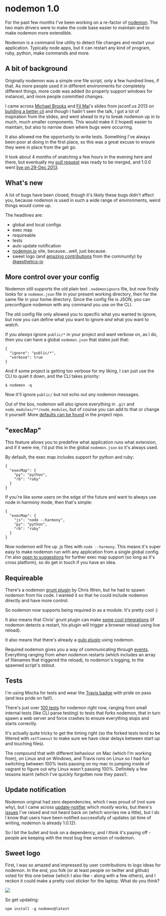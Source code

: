 # nodemon 1.0

For the past few months I've been working on a re-factor of [nodemon](http://github.com/remy/nodemon). The two main drivers were to make the code base easier to maintain and to make nodemon more extendible.

Nodemon is a command line utility to detect file changes and restart your application. Typically node apps, but it can restart any kind of program, ruby, python, make commands and more.

## A bit of background

Originally nodemon was a simple one file script, only a few hundred lines, if that. As more people used it in different environments for completely different things, more code was added (to properly support windows for instance), and more people committed changes.

I came across [Michael Brooks](https://github.com/mwbrooks) and [Fil Maj](https://github.com/filmaj)'s slides from jsconf.us 2013 on [building a better cli](http://michaelbrooks.ca/deck/2013-node-brigade/) and though I hadn't seen the talk, I got a lot of inspiration from the slides, and went ahead to try to break nodemon up in to much, much smaller components. This would make it (I hoped) easier to maintain, but also to narrow down where bugs were occurring.

It also allowed me the opportunity to write tests. Something I've always been poor at doing in the first place, so this was a great excuse to ensure they were in place from the get go.

It took about 4 months of snatching a few hours in the evening here and there, but eventually my [pull request](https://github.com/remy/nodemon/pull/200) was ready to be merged, and 1.0.0 went [live on 29-Dec 2013](https://github.com/remy/nodemon/compare/v0.7.10...v1.0.0).

## What's new

A lot of bugs have been closed, though it's likely these bugs didn't affect you, because nodemon is used in such a wide range of environments, weird things would come up.

The headlines are:

- global and local configs
- exec map
- requireable
- tests
- auto update notification
- [nodemon.io](http://nodemon.io) site, because...well, just because.
- sweet logo (and [amazing contributions](https://github.com/remy/nodemon/issues/217) from the community) by [@aesthetics-io](https://github.com/aesthetics-io)

## More control over your config

Nodemon still supports the old plain text `.nodemonignore` file, but now firstly looks for a `nodemon.json` file in your present working directory, then for the same file in your home directory. Since the config file is JSON, you can preconfigure nodemon with any command you use on the CLI.

The old config file only allowed you to specific what you wanted to ignore, but now you can define what you want to ignore *and* what you want to *watch*.

If you *always* ignore `public/*` in your project and want verbose on, as I do, then you can have a global `nodemon.json` that states just that:

<pre><code>{
  "ignore": "public/*",
  "verbose": true
}</code></pre>

And if some project is getting too verbose for my liking, I can just use the CLI to quiet it down, and the CLI takes priority:

<pre><code>$ nodemon -q</code></pre>

Now it'll ignore `public/` but not echo out any nodemon messages.

Out of the box, nodemon will also ignore everything in `.git` and `node_modules/**/node_modules`, but of course you can add to that or change it yourself. More [defaults can be found](https://github.com/remy/nodemon/blob/master/lib/config/defaults.js) in the project repo.

## "execMap"

This feature allows you to predefine what application runs what extension, and if it were me, I'd put this in the global `nodemon.json` so it's always used.

By default, the exec map includes support for python and ruby:

<pre><code>{
  "execMap": {
    "py": "python",
    "rb": "ruby"
  }
}</code></pre>

If you're like some users on the edge of the future and want to always use node in harmony mode, then that's simple:

<pre><code>{
  "execMap": {
    "js": "node --harmony",
    "py": "python",
    "rb": "ruby"
  }
}</code></pre>

Now nodemon will fire up .js files with `node --harmony`. This means it's super easy to make nodemon run with any application from a single global config. I'm also [open to suggestions](https://github.com/remy/nodemon/blob/master/lib/config/defaults.js#L7) for further exec map support (so long as it's cross platform), so do get in touch if you have an idea.

## Requireable

There's a nodemon [grunt plugin](https://github.com/ChrisWren/grunt-nodemon) by Chris Wren, but he had to spawn nodemon from his code. I wanted it so that he could include nodemon directly and have more control.

So nodemon now supports being required in as a module. It's pretty cool :)

It also means that Chris' grunt plugin can make [some cool integrations](https://github.com/ChrisWren/grunt-nodemon#advanced-usage) (if nodemon detects a restart, his plugin will trigger a browser reload using live reload).

It also means that there's already a [gulp plugin](https://npmjs.org/package/gulp-nodemon) using nodemon.

Required nodemon gives you a way of communicating through [events](https://github.com/remy/nodemon/blob/master/doc/events.md). Everything ranging from when nodemon restarts (which includes an array of filenames that triggered the reload), to nodemon's logging, to the spawned script's stdout.

## Tests

I'm using Mocha for tests and wear the [Travis badge](https://travis-ci.org/remy/nodemon) with pride on pass (and less pride on fail!).

There's just over [100 tests](https://travis-ci.org/remy/nodemon/jobs/17161118) for nodemon right now, ranging from small internal tests (like CLI parse testing) to tests that forks nodemon, that in turn spawn a web server and force crashes to ensure everything stops and starts correctly.

It's actually quite tricky to get the timing right (so the forked tests tend to be littered with `setTimeout` to make sure we have clear delays between start up and touching files).

The compound that with different behaviour on Mac (which I'm working from), on Linux and on Windows, and Travis runs on Linux so I had fun switching between 100% tests passing on my mac to jumping inside of vagrant to figure out why Linux wasn't passing 100%. Definitely a few lessons learnt (which I've quickly forgotten now they pass!).

## Update notification

Nodemon original had zero dependencies, which I was proud of (not sure why), but I came across [update-notifier](https://github.com/yeoman/update-notifier/) which *mostly* works, but there's [issues](https://github.com/yeoman/update-notifier/issues) I've raised and not heard back on (which worries me a little), but I do I know that users have been notified successfully of updates (at time of writing, nodemon is already 1.0.12).

So I bit the bullet and took on a dependency, and *I think* it's paying off - people are keeping with the most bug free version of nodemon.

## Sweet logo

First, I was so amazed and impressed by user contributions to logo ideas for nodemon. In the end, you folk (or at least people on twitter and github) voted for this one below (which I also like - along with a few others), and I reckon it could make a pretty cool sticker for the laptop. What do you think?

<img style="display: block; margin: 0 auto; max-width: 100%;" src="http://remysharp.com/images/nodemon.png">

So get updating:

<pre><code>npm install -g nodemon@latest</code></pre>